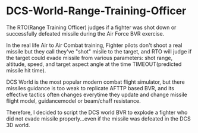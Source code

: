 # DCS-World-Range-Training-Officer

The RTO(Range Training Officer) judges if a fighter was shot down or successfully defeated missile during the Air Force BVR exercise.

In the real life Air to Air Combat training, Fighter pilots don't shoot a real missile but they call they've "shot" misile to the target, and RTO will judge if the target could evade missile from various parameters: shot range, altitude, speed, and target aspect angle at the time TIMEOUT(predicted missile hit time).

DCS World is the most popular modern combat flight simulator, but there missiles guidance is too weak to replicate AFTTP based BVR, and its effective tactics often changes everytime they update and change missile flight model, guidancemodel or beam/chaff resistance.

Therefore, I decided to script the DCS world BVR to explode a fighter who did not evade missile properly...even if the missile was defeated in the DCS 3D world.

